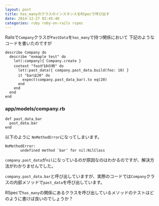 ```yaml
---
layout: post
title: has_manyのクラスのインスタンスをRSpecで呼び出す
date: 2014-12-27 02:45:40
categories: ruby ruby-on-rails rspec
---
```

<p>Railsで<code>Company</code>クラスが<code>PastData</code>を<code>has_many</code>で持つ関係において
下記のようなコードを書いたのですが</p>

<pre><code>describe Company do
  describe "exmaple test" do
    let(:company){ Company.create }
    context "fooが10の時" do
      let(:past_data){ company.past_data.build(foo: 10) }
      it "barは20" do
        expect(company.past_data_bar).to eq(20)
      end
    end
  end
end
</code></pre>

<h3>app/models/company.rb</h3>

<pre><code>def past_data_bar
  past_data.bar
end
</code></pre>

<p>以下のように <code>NoMethodError</code>になってしまいます。</p>

<pre><code>NoMethodError:
       undefined method `bar' for nil:NilClass
</code></pre>

<p><code>company.past_data</code>が<code>nil</code>になっているのが原因なのはわかるのですが、解決方法がわかりませんでした。</p>

<p><code>company.past_data.bar</code>と呼び出していますが、実際のコードでは<code>Company</code>クラスの内部メソッドで<code>past_data</code>を呼び出しています。</p>

<p>RSpecで<code>has_many</code>の関係にあるクラスを呼び出しているメソッドのテストはどのように書けば良いのでしょうか？</p>
